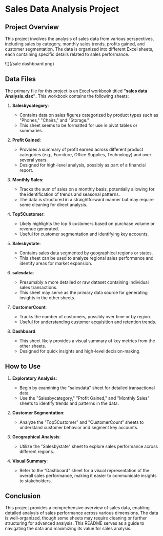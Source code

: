 # Sales Data Analysis Project

## Project Overview

This project involves the analysis of sales data from various perspectives, including sales by category, monthly sales trends, profits gained, and customer segmentation. The data is organized into different Excel sheets, each containing specific details related to sales performance.

![](/sale dashboard.png)

## Data Files

The primary file for this project is an Excel workbook titled **"sales data Analysis.xlsx"**. This workbook contains the following sheets:

1. **Salesbycategory**: 
   - Contains data on sales figures categorized by product types such as "Phones," "Chairs," and "Storage."
   - This sheet seems to be formatted for use in pivot tables or summaries.

2. **Profit Gained**:
   - Provides a summary of profit earned across different product categories (e.g., Furniture, Office Supplies, Technology) and over several years.
   - Designed for high-level analysis, possibly as part of a financial report.

3. **Monthly Sales**:
   - Tracks the sum of sales on a monthly basis, potentially allowing for the identification of trends and seasonal patterns.
   - The data is structured in a straightforward manner but may require some cleaning for direct analysis.

4. **Top5Customer**:
   - Likely highlights the top 5 customers based on purchase volume or revenue generated.
   - Useful for customer segmentation and identifying key accounts.

5. **Salesbystate**:
   - Contains sales data segmented by geographical regions or states.
   - This sheet can be used to analyze regional sales performance and identify areas for market expansion.

6. **salesdata**:
   - Presumably a more detailed or raw dataset containing individual sales transactions.
   - This sheet may serve as the primary data source for generating insights in the other sheets.

7. **CustomerCount**:
   - Tracks the number of customers, possibly over time or by region.
   - Useful for understanding customer acquisition and retention trends.

8. **Dashboard**:
   - This sheet likely provides a visual summary of key metrics from the other sheets.
   - Designed for quick insights and high-level decision-making.

## How to Use

1. **Exploratory Analysis**:
   - Begin by examining the "salesdata" sheet for detailed transactional data.
   - Use the "Salesbycategory," "Profit Gained," and "Monthly Sales" sheets to identify trends and patterns in the data.

2. **Customer Segmentation**:
   - Analyze the "Top5Customer" and "CustomerCount" sheets to understand customer behavior and segment key accounts.

3. **Geographical Analysis**:
   - Utilize the "Salesbystate" sheet to explore sales performance across different regions.

4. **Visual Summary**:
   - Refer to the "Dashboard" sheet for a visual representation of the overall sales performance, making it easier to communicate insights to stakeholders.

## Conclusion

This project provides a comprehensive overview of sales data, enabling detailed analysis of sales performance across various dimensions. The data is well-organized, though some sheets may require cleaning or further structuring for advanced analysis. This README serves as a guide to navigating the data and maximizing its value for sales analysis.
